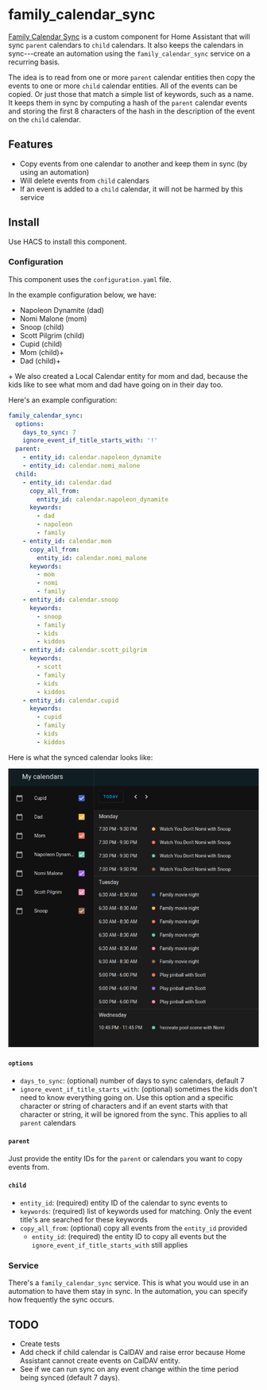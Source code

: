# family_calendar_sync

[Family Calendar Sync](https://github.com/McCroden/family_calendar_sync) is a custom component for Home Assistant that will sync `parent` calendars to `child` calendars. It also keeps the calendars in sync---create an automation using the `family_calendar_sync` service on a recurring basis.

The idea is to read from one or more `parent` calendar entities then copy the events to one or more `child` calendar entities. All of the events can be copied. Or just those that match a simple list of keywords, such as a name. It keeps them in sync by computing a hash of the `parent` calendar events and storing the first 8 characters of the hash in the description of the event on the `child` calendar.

## Features

- Copy events from one calendar to another and keep them in sync (by using an automation)
- Will delete events from `child` calendars
- If an event is added to a `child` calendar, it will not be harmed by this service

## Install

Use HACS to install this component.

### Configuration

This component uses the `configuration.yaml` file. 

In the example configuration below, we have:
- Napoleon Dynamite (dad)
- Nomi Malone (mom)
- Snoop (child)
- Scott Pilgrim (child)
- Cupid (child)
- Mom (child)+
- Dad (child)+

\+ We also created a Local Calendar entity for mom and dad, because the kids like to see what mom and dad have going on in their day too.


Here's an example configuration:

```yaml
family_calendar_sync:
  options:
    days_to_sync: 7
    ignore_event_if_title_starts_with: '!'
  parent:
    - entity_id: calendar.napoleon_dynamite
    - entity_id: calendar.nomi_malone
  child:
    - entity_id: calendar.dad
      copy_all_from:
        entity_id: calendar.napoleon_dynamite
      keywords:
        - dad
        - napoleon
        - family
    - entity_id: calendar.mom
      copy_all_from:
        entity_id: calendar.nomi_malone
      keywords:
        - mom
        - nomi
        - family
    - entity_id: calendar.snoop
      keywords:
        - snoop
        - family
        - kids
        - kiddos
    - entity_id: calendar.scott_pilgrim
      keywords:
        - scott
        - family
        - kids
        - kiddos
    - entity_id: calendar.cupid
      keywords:
        - cupid
        - family
        - kids
        - kiddos
```

Here is what the synced calendar looks like:

![screenshot](assets/screenshot.png)

#### `options`

- `days_to_sync`: (optional) number of days to sync calendars, default 7
- `ignore_event_if_title_starts_with`: (optional) sometimes the kids don't need to know everything going on. Use this option and a specific character or string of characters and if an event starts with that character or string, it will be ignored from the sync. This applies to all `parent` calendars

#### `parent`

Just provide the entity IDs for the `parent` or calendars you want to copy events from.

#### `child`

- `entity_id`: (required) entity ID of the calendar to sync events to
- `keywords`: (required) list of keywords used for matching. Only the event title's are searched for these keywords
- `copy_all_from`: (optional) copy all events from the `entity_id` provided
    - `entity_id`: (required) the entity ID to copy all events but the `ignore_event_if_title_starts_with` still applies

### Service

There's a `family_calendar_sync` service. This is what you would use in an automation to have them stay in sync. In the automation, you can specify how frequently the sync occurs.

## TODO

- Create tests
- Add check if child calendar is CalDAV and raise error because Home Assistant cannot create events on CalDAV entity.
- See if we can run sync on any event change within the time period being synced (default 7 days).

